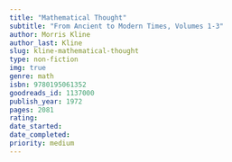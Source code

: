 ```yaml
---
title: "Mathematical Thought"
subtitle: "From Ancient to Modern Times, Volumes 1-3"
author: Morris Kline
author_last: Kline
slug: kline-mathematical-thought
type: non-fiction
img: true
genre: math
isbn: 9780195061352
goodreads_id: 1137000
publish_year: 1972
pages: 2081
rating: 
date_started:
date_completed:
priority: medium
---
```

